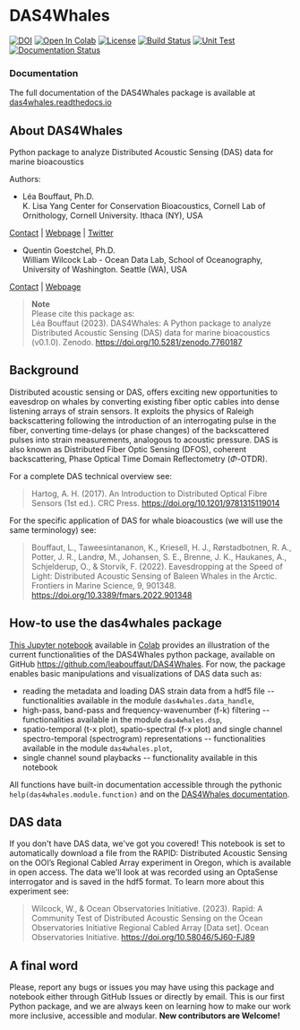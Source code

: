 # DAS4Whales

[![DOI](https://zenodo.org/badge/604782489.svg)](https://zenodo.org/badge/latestdoi/604782489)
[![Open In Colab](https://colab.research.google.com/assets/colab-badge.svg)](https://colab.research.google.com/gist/leabouffaut/e66b5a741493c4bd13aa07f39586ec4b/das4whales_examplenotebook.ipynb)
[![License](https://img.shields.io/badge/License-CC%20BY--NC--SA%204.0-blue)](https://creativecommons.org/licenses/by-nc-sa/4.0/)
[![Build Status](https://img.shields.io/badge/Build-Passing-brightgreen)]($BADGE_LINK$)
[![Unit Test](https://img.shields.io/badge/Unit%20Tests-Passing-brightgreen)]($BADGE_LINK$)
[![Documentation Status](https://readthedocs.org/projects/das4whales/badge/?version=latest)](https://das4whales.readthedocs.io/en/latest/?badge=latest)

### Documentation 
The full documentation of the DAS4Whales package is available at [das4whales.readthedocs.io](https://das4whales.readthedocs.io/en/latest/)

<!-- SPHINX-START -->
## About DAS4Whales 
Python package to analyze Distributed Acoustic Sensing (DAS) data for marine bioacoustics

Authors: 
- Léa Bouffaut, Ph.D.   
K. Lisa Yang Center for Conservation Bioacoustics, Cornell Lab of Ornithology, Cornell University. Ithaca (NY), USA

[Contact](mailto:lb736@cornell.edu) | [Webpage](https://www.birds.cornell.edu/ccb/lea-bouffaut/) | [Twitter](https://twitter.com/LeaBouffaut)


- Quentin Goestchel, Ph.D.  
William Wilcock Lab - Ocean Data Lab, School of Oceanography, University of Washington. Seattle (WA), USA

[Contact](mailto:qgoestch@uw.edu) | [Webpage](https://qgoestch.github.io/qgoestch/) 


> **Note**   
> Please cite this package as:   
> Léa Bouffaut (2023). DAS4Whales: A Python package to analyze Distributed Acoustic Sensing (DAS) data for marine bioacoustics (v0.1.0). Zenodo. https://doi.org/10.5281/zenodo.7760187

## Background
Distributed acoustic sensing or DAS, offers exciting new opportunities to eavesdrop on whales by converting existing fiber optic cables into dense listening arrays of strain sensors. It exploits the physics of Raleigh backscattering following the introduction of an interrogating pulse in the fiber, converting time-delays (or phase changes) of the backscattered pulses into strain measurements, analogous to acoustic pressure. DAS is also known as Distributed Fiber Optic Sensing (DFOS), coherent backscattering, Phase Optical Time Domain Reflectometry ($\Phi$-OTDR).

For a complete DAS technical overview see:
>Hartog, A. H. (2017). An Introduction to Distributed Optical Fibre Sensors (1st ed.). CRC Press. https://doi.org/10.1201/9781315119014

For the specific application of DAS for whale bioacoustics (we will use the same terminology) see:

>Bouffaut, L., Taweesintananon, K., Kriesell, H. J., Rørstadbotnen, R. A., Potter, J. R., Landrø, M., Johansen, S. E., Brenne, J. K., Haukanes, A., Schjelderup, O., & Storvik, F. (2022). Eavesdropping at the Speed of Light: Distributed Acoustic Sensing of Baleen Whales in the Arctic. Frontiers in Marine Science, 9, 901348. https://doi.org/10.3389/fmars.2022.901348

## How-to use the das4whales package 
[This Jupyter notebook](https://github.com/leabouffaut/DAS4Whales/blob/main/DAS4Whales_ExampleNotebook.ipynb) available in [Colab](https://colab.research.google.com/gist/leabouffaut/e66b5a741493c4bd13aa07f39586ec4b/das4whales_examplenotebook.ipynb)  provides an illustration of the current functionalities of the DAS4Whales python package, available on GitHub https://github.com/leabouffaut/DAS4Whales. For now, the package enables basic manipulations and visualizations of DAS data such as:

* reading the metadata and loading DAS strain data from a hdf5 file -- functionalities available in the module `das4whales.data_handle`,
* high-pass, band-pass and frequency-wavenumber (f-k) filtering -- functionalities available in the module `das4whales.dsp`,
* spatio-temporal (t-x plot), spatio-spectral (f-x plot) and single channel spectro-temporal (spectrogram) representations -- functionalities available in the module `das4whales.plot`,
* single channel sound playbacks -- functionality available in this notebook

All functions have built-in documentation accessible through the pythonic `help(das4whales.module.function)` and on the [DAS4Whales documentation](https://das4whales.readthedocs.io/en/latest/).

## DAS data
If you don't have DAS data, we've got you covered! This notebook is set to automatically download a file from the RAPID: Distributed Acoustic Sensing on the OOI’s Regional Cabled Array experiment in Oregon, which is available in open access. The data we'll look at was recorded using an OptaSense interrogator and is saved in the hdf5 format. To learn more about this experiment see:

>Wilcock, W., & Ocean Observatories Initiative. (2023). Rapid: A Community Test of Distributed Acoustic Sensing on the Ocean Observatories Initiative Regional Cabled Array [Data set]. Ocean Observatories Initiative. https://doi.org/10.58046/5J60-FJ89

## A final word
Please, report any bugs or issues you may have using this package and notebook either through GitHub Issues or directly by email. This is our first Python package, and we are always keen on learning how to make our work more inclusive, accessible and modular. **New contributors are Welcome!**

